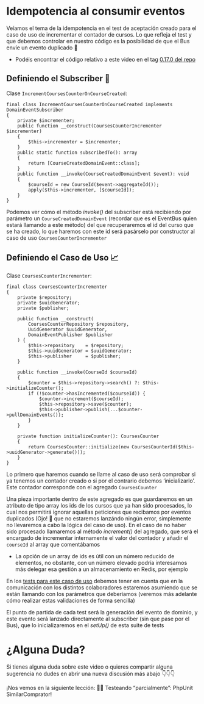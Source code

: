 Idempotencia al consumir eventos
================================

Veíamos el tema de la idempotencia en el test de aceptación creado para el caso de uso de incrementar el contador de cursos. Lo que refleja el test y que debemos controlar en nuestro código es la posibilidad de que el Bus envíe un evento duplicado 🔀

*   Podéis encontrar el código relativo a este video en el tag [0.17.0 del repo](https://github.com/CodelyTV/php-ddd-skeleton/tree/0.17.0)

Definiendo el Subscriber 📢
---------------------------

Clase `IncrementCoursesCounterOnCourseCreated`:

    final class IncrementCoursesCounterOnCourseCreated implements DomainEventSubscriber
    {
        private $incrementer;
        public function __construct(CoursesCounterIncrementer $incrementer)
        {
            $this->incrementer = $incrementer;
        }
        public static function subscribedTo(): array
        {
            return [CourseCreatedDomainEvent::class];
        }
        public function __invoke(CourseCreatedDomainEvent $event): void
        {
            $courseId = new CourseId($event->aggregateId());
            apply($this->incrementer, [$courseId]);
        }
    }


Podemos ver cómo el método _invoke()_ del subscriber está recibiendo por parámetro un `CourseCreatedDomainEvent` (recordar que es el EventBus quien estará llamando a este método) del que recuperaremos el id del curso que se ha creado, lo que haremos con este id será pasárselo por constructor al caso de uso `CoursesCounterIncrementer`

Definiendo el Caso de Uso 📈
----------------------------

Clase `CoursesCounterIncrementer`:

    final class CoursesCounterIncrementer
    {
        private $repository;
        private $uuidGenerator;
        private $publisher;
    
        public function __construct(
            CoursesCounterRepository $repository,
            UuidGenerator $uuidGenerator,
            DomainEventPublisher $publisher
        ) {
            $this->repository    = $repository;
            $this->uuidGenerator = $uuidGenerator;
            $this->publisher     = $publisher;
        }
        
        public function __invoke(CourseId $courseId)
        {
            $counter = $this->repository->search() ?: $this->initializeCounter();
            if (!$counter->hasIncremented($courseId)) {
                $counter->increment($courseId);
                $this->repository->save($counter);
                $this->publisher->publish(...$counter->pullDomainEvents());
            }
        }
        
        private function initializeCounter(): CoursesCounter
        {
            return CoursesCounter::initialize(new CoursesCounterId($this->uuidGenerator->generate()));
        }
    }


Lo primero que haremos cuando se llame al caso de uso será comprobar si ya tenemos un contador creado o si por el contrario debemos ‘inicializarlo’. Este contador corresponde con el agregado `CoursesCounter`

Una pieza importante dentro de este agregado es que guardaremos en un atributo de tipo array los ids de los cursos que ya han sido procesados, lo cual nos permitirá ignorar aquellas peticiones que recibamos por eventos duplicados (Ojo! 👀 que no estaremos lanzándo ningún error, simplemente no llevaremos a cabo la lógica del caso de uso). En el caso de no haber sido procesado llamaremos al método _increment()_ del agregado, que será el encargado de incrementar internamente el valor del contador y añadir el `courseId` al array que comentábamos

*   La opción de un array de ids es útil con un número reducido de elementos, no obstante, con un número elevado podría interesarnos más delegar esa gestión a un almacenamiento en Redis, por ejemplo

En los [tests para este caso de uso](https://github.com/CodelyTV/php-ddd-skeleton/blob/0.17.0/tests/src/Mooc/CoursesCounter/Application/Increment/IncrementCoursesCounterOnCourseCreatedTest.php) debemos tener en cuenta que en la comunicación con los distintos colaboradores estaremos asumiendo que se están llamando con los parámetros que deberíamos (veremos más adelante cómo realizar estas validaciones de forma sencilla)

El punto de partida de cada test será la generación del evento de dominio, y este evento será lanzado directamente al subscriber (sin que pase por el Bus), que lo inicializaremos en el _setUp()_ de esta suite de tests

¿Alguna Duda?
=============

Si tienes alguna duda sobre este video o quieres compartir alguna sugerencia no dudes en abrir una nueva discusión más abajo 👇👇👇

¡Nos vemos en la siguiente lección: 🤷‍♀️‍ Testeando “parcialmente”: PhpUnit SimilarComprator!